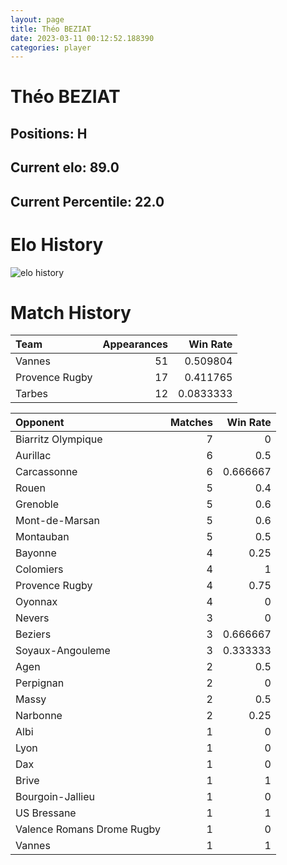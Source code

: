 ```yaml
---  
layout: page  
title: Théo BEZIAT  
date: 2023-03-11 00:12:52.188390  
categories: player  
---
```

# Théo BEZIAT

## Positions: H

## Current elo: 89.0

## Current Percentile: 22.0

# Elo History


![elo history](history_ThéoBEZIAT.png)
# Match History


| Team           |   Appearances |   Win Rate |
|:---------------|--------------:|-----------:|
| Vannes         |            51 |  0.509804  |
| Provence Rugby |            17 |  0.411765  |
| Tarbes         |            12 |  0.0833333 |

| Opponent                   |   Matches |   Win Rate |
|:---------------------------|----------:|-----------:|
| Biarritz Olympique         |         7 |   0        |
| Aurillac                   |         6 |   0.5      |
| Carcassonne                |         6 |   0.666667 |
| Rouen                      |         5 |   0.4      |
| Grenoble                   |         5 |   0.6      |
| Mont-de-Marsan             |         5 |   0.6      |
| Montauban                  |         5 |   0.5      |
| Bayonne                    |         4 |   0.25     |
| Colomiers                  |         4 |   1        |
| Provence Rugby             |         4 |   0.75     |
| Oyonnax                    |         4 |   0        |
| Nevers                     |         3 |   0        |
| Beziers                    |         3 |   0.666667 |
| Soyaux-Angouleme           |         3 |   0.333333 |
| Agen                       |         2 |   0.5      |
| Perpignan                  |         2 |   0        |
| Massy                      |         2 |   0.5      |
| Narbonne                   |         2 |   0.25     |
| Albi                       |         1 |   0        |
| Lyon                       |         1 |   0        |
| Dax                        |         1 |   0        |
| Brive                      |         1 |   1        |
| Bourgoin-Jallieu           |         1 |   0        |
| US Bressane                |         1 |   1        |
| Valence Romans Drome Rugby |         1 |   0        |
| Vannes                     |         1 |   1        |